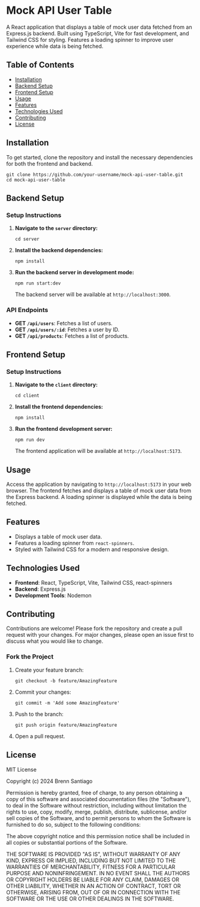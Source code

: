 # Mock API User Table

A React application that displays a table of mock user data fetched from an Express.js backend. Built using TypeScript, Vite for fast development, and Tailwind CSS for styling. Features a loading spinner to improve user experience while data is being fetched.

## Table of Contents

- [Installation](#installation)
- [Backend Setup](#backend-setup)
- [Frontend Setup](#frontend-setup)
- [Usage](#usage)
- [Features](#features)
- [Technologies Used](#technologies-used)
- [Contributing](#contributing)
- [License](#license)

## Installation

To get started, clone the repository and install the necessary dependencies for both the frontend and backend.

```shell
git clone https://github.com/your-username/mock-api-user-table.git
cd mock-api-user-table
```

## Backend Setup

### Setup Instructions

1. **Navigate to the `server` directory:**

    ```shell
    cd server
    ```

2. **Install the backend dependencies:**

    ```shell
    npm install
    ```

3. **Run the backend server in development mode:**

    ```shell
    npm run start:dev
    ```

    The backend server will be available at `http://localhost:3000`.

### API Endpoints

- **GET `/api/users`**: Fetches a list of users.
- **GET `/api/users/:id`**: Fetches a user by ID.
- **GET `/api/products`**: Fetches a list of products.

## Frontend Setup

### Setup Instructions

1. **Navigate to the `client` directory:**

    ```shell
    cd client
    ```

2. **Install the frontend dependencies:**

    ```shell
    npm install
    ```

3. **Run the frontend development server:**

    ```shell
    npm run dev
    ```

    The frontend application will be available at `http://localhost:5173`.

## Usage

Access the application by navigating to `http://localhost:5173` in your web browser. The frontend fetches and displays a table of mock user data from the Express backend. A loading spinner is displayed while the data is being fetched.

## Features

- Displays a table of mock user data.
- Features a loading spinner from `react-spinners`.
- Styled with Tailwind CSS for a modern and responsive design.

## Technologies Used

- **Frontend**: React, TypeScript, Vite, Tailwind CSS, react-spinners
- **Backend**: Express.js
- **Development Tools**: Nodemon

## Contributing

Contributions are welcome! Please fork the repository and create a pull request with your changes. For major changes, please open an issue first to discuss what you would like to change.

### Fork the Project

1. Create your feature branch:

    ```shell
    git checkout -b feature/AmazingFeature
    ```

2. Commit your changes:

    ```shell
    git commit -m 'Add some AmazingFeature'
    ```

3. Push to the branch:

    ```shell
    git push origin feature/AmazingFeature
    ```

4. Open a pull request.

## License

MIT License

Copyright (c) 2024 Brenn Santiago

Permission is hereby granted, free of charge, to any person obtaining a copy
of this software and associated documentation files (the "Software"), to deal
in the Software without restriction, including without limitation the rights
to use, copy, modify, merge, publish, distribute, sublicense, and/or sell
copies of the Software, and to permit persons to whom the Software is
furnished to do so, subject to the following conditions:

The above copyright notice and this permission notice shall be included in all
copies or substantial portions of the Software.

THE SOFTWARE IS PROVIDED "AS IS", WITHOUT WARRANTY OF ANY KIND, EXPRESS OR
IMPLIED, INCLUDING BUT NOT LIMITED TO THE WARRANTIES OF MERCHANTABILITY,
FITNESS FOR A PARTICULAR PURPOSE AND NONINFRINGEMENT. IN NO EVENT SHALL THE
AUTHORS OR COPYRIGHT HOLDERS BE LIABLE FOR ANY CLAIM, DAMAGES OR OTHER
LIABILITY, WHETHER IN AN ACTION OF CONTRACT, TORT OR OTHERWISE, ARISING FROM,
OUT OF OR IN CONNECTION WITH THE SOFTWARE OR THE USE OR OTHER DEALINGS IN THE
SOFTWARE.



